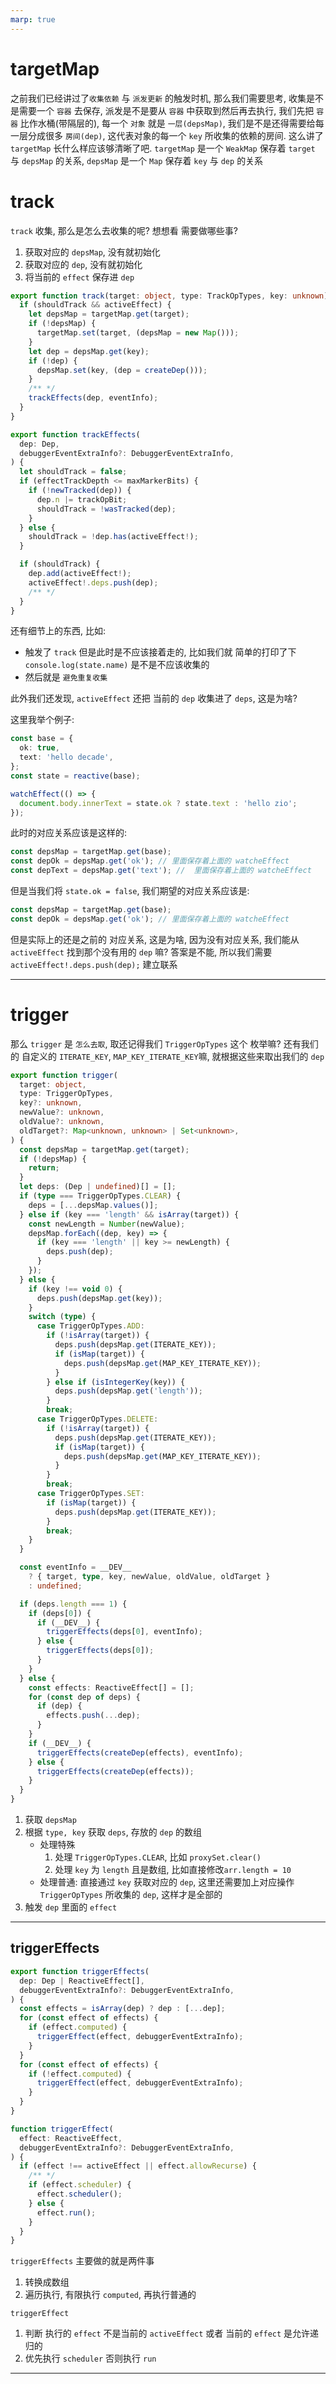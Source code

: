 ```yaml
---
marp: true
---
```


# targetMap

之前我们已经讲过了`收集依赖` 与 `派发更新` 的触发时机, 那么我们需要思考, 收集是不是需要一个 `容器` 去保存, 派发是不是要从 `容器` 中获取到然后再去执行, 我们先把 `容器` 比作水桶(带隔层的), 每一个 `对象` 就是 `一层(depsMap)`, 我们是不是还得需要给每一层分成很多 `房间(dep)`, 这代表对象的每一个 `key` 所收集的依赖的房间. 这么讲了 `targetMap` 长什么样应该够清晰了吧. `targetMap` 是一个 `WeakMap` 保存着 `target` 与 `depsMap` 的关系, `depsMap` 是一个 `Map` 保存着 `key` 与 `dep` 的关系

# track

`track` 收集, 那么是怎么去收集的呢? 想想看 需要做哪些事?

1. 获取对应的 `depsMap`, 没有就初始化
2. 获取对应的 `dep`, 没有就初始化
3. 将当前的 `effect` 保存进 `dep`

```typescript
export function track(target: object, type: TrackOpTypes, key: unknown) {
  if (shouldTrack && activeEffect) {
    let depsMap = targetMap.get(target);
    if (!depsMap) {
      targetMap.set(target, (depsMap = new Map()));
    }
    let dep = depsMap.get(key);
    if (!dep) {
      depsMap.set(key, (dep = createDep()));
    }
    /** */
    trackEffects(dep, eventInfo);
  }
}

export function trackEffects(
  dep: Dep,
  debuggerEventExtraInfo?: DebuggerEventExtraInfo,
) {
  let shouldTrack = false;
  if (effectTrackDepth <= maxMarkerBits) {
    if (!newTracked(dep)) {
      dep.n |= trackOpBit;
      shouldTrack = !wasTracked(dep);
    }
  } else {
    shouldTrack = !dep.has(activeEffect!);
  }

  if (shouldTrack) {
    dep.add(activeEffect!);
    activeEffect!.deps.push(dep);
    /** */
  }
}
```

还有细节上的东西, 比如:

- 触发了 `track` 但是此时是不应该接着走的, 比如我们就 简单的打印了下 `console.log(state.name)` 是不是不应该收集的
- 然后就是 `避免重复收集`

此外我们还发现, `activeEffect` 还把 当前的 `dep` 收集进了 `deps`, 这是为啥?

这里我举个例子:

```typescript
const base = {
  ok: true,
  text: 'hello decade',
};
const state = reactive(base);

watchEffect(() => {
  document.body.innerText = state.ok ? state.text : 'hello zio';
});
```

此时的对应关系应该是这样的:

```typescript
const depsMap = targetMap.get(base);
const depOk = depsMap.get('ok'); // 里面保存着上面的 watcheEffect
const depText = depsMap.get('text'); //  里面保存着上面的 watcheEffect
```

但是当我们将 `state.ok = false`, 我们期望的对应关系应该是:

```typescript
const depsMap = targetMap.get(base);
const depOk = depsMap.get('ok'); // 里面保存着上面的 watcheEffect
```

但是实际上的还是之前的 对应关系, 这是为啥, 因为没有对应关系, 我们能从 `activeEffect` 找到那个没有用的 `dep` 嘛? 答案是不能,
所以我们需要 `activeEffect!.deps.push(dep);` 建立联系

---

# trigger

那么 `trigger` 是 `怎么去取`, 取还记得我们 `TriggerOpTypes` 这个 枚举嘛? 还有我们的 自定义的 `ITERATE_KEY`, `MAP_KEY_ITERATE_KEY`嘛, 就根据这些来取出我们的 `dep`

```typescript
export function trigger(
  target: object,
  type: TriggerOpTypes,
  key?: unknown,
  newValue?: unknown,
  oldValue?: unknown,
  oldTarget?: Map<unknown, unknown> | Set<unknown>,
) {
  const depsMap = targetMap.get(target);
  if (!depsMap) {
    return;
  }
  let deps: (Dep | undefined)[] = [];
  if (type === TriggerOpTypes.CLEAR) {
    deps = [...depsMap.values()];
  } else if (key === 'length' && isArray(target)) {
    const newLength = Number(newValue);
    depsMap.forEach((dep, key) => {
      if (key === 'length' || key >= newLength) {
        deps.push(dep);
      }
    });
  } else {
    if (key !== void 0) {
      deps.push(depsMap.get(key));
    }
    switch (type) {
      case TriggerOpTypes.ADD:
        if (!isArray(target)) {
          deps.push(depsMap.get(ITERATE_KEY));
          if (isMap(target)) {
            deps.push(depsMap.get(MAP_KEY_ITERATE_KEY));
          }
        } else if (isIntegerKey(key)) {
          deps.push(depsMap.get('length'));
        }
        break;
      case TriggerOpTypes.DELETE:
        if (!isArray(target)) {
          deps.push(depsMap.get(ITERATE_KEY));
          if (isMap(target)) {
            deps.push(depsMap.get(MAP_KEY_ITERATE_KEY));
          }
        }
        break;
      case TriggerOpTypes.SET:
        if (isMap(target)) {
          deps.push(depsMap.get(ITERATE_KEY));
        }
        break;
    }
  }

  const eventInfo = __DEV__
    ? { target, type, key, newValue, oldValue, oldTarget }
    : undefined;

  if (deps.length === 1) {
    if (deps[0]) {
      if (__DEV__) {
        triggerEffects(deps[0], eventInfo);
      } else {
        triggerEffects(deps[0]);
      }
    }
  } else {
    const effects: ReactiveEffect[] = [];
    for (const dep of deps) {
      if (dep) {
        effects.push(...dep);
      }
    }
    if (__DEV__) {
      triggerEffects(createDep(effects), eventInfo);
    } else {
      triggerEffects(createDep(effects));
    }
  }
}
```

1. 获取 `depsMap`
2. 根据 `type, key` 获取 `deps`, 存放的 `dep` 的数组
   - 处理特殊
     1. 处理 `TriggerOpTypes.CLEAR`, 比如 `proxySet.clear()`
     2. 处理 `key` 为 `length` 且是数组, 比如直接修改`arr.length = 10`
   - 处理普通: 直接通过 `key` 获取对应的 `dep`, 这里还需要加上对应操作 `TriggerOpTypes` 所收集的 `dep`, 这样才是全部的
3. 触发 `dep` 里面的 `effect`

---

## triggerEffects

```typescript
export function triggerEffects(
  dep: Dep | ReactiveEffect[],
  debuggerEventExtraInfo?: DebuggerEventExtraInfo,
) {
  const effects = isArray(dep) ? dep : [...dep];
  for (const effect of effects) {
    if (effect.computed) {
      triggerEffect(effect, debuggerEventExtraInfo);
    }
  }
  for (const effect of effects) {
    if (!effect.computed) {
      triggerEffect(effect, debuggerEventExtraInfo);
    }
  }
}

function triggerEffect(
  effect: ReactiveEffect,
  debuggerEventExtraInfo?: DebuggerEventExtraInfo,
) {
  if (effect !== activeEffect || effect.allowRecurse) {
    /** */
    if (effect.scheduler) {
      effect.scheduler();
    } else {
      effect.run();
    }
  }
}
```

`triggerEffects` 主要做的就是两件事

1. 转换成数组
2. 遍历执行, 有限执行 `computed`, 再执行普通的

`triggerEffect`

1. 判断 执行的 `effect` 不是当前的 `activeEffect` 或者 当前的 `effect` 是允许递归的
2. 优先执行 `scheduler` 否则执行 `run`

---

